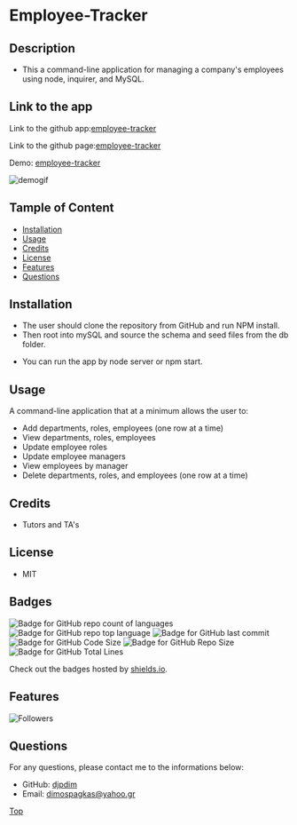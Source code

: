 # Employee-Tracker

## Description

-   This a command-line application for managing a company's employees using node, inquirer, and MySQL.

## Link to the app

Link to the github app:[employee-tracker](https://github.com/djpdim/employee-tracker)

Link to the github page:[employee-tracker](https://djpdim.github.io/employee-tracker/)

Demo: [employee-tracker](https://drive.google.com/file/d/1sPyQ5A1vkkLPtbAJMjnHEZDi7gXxcN6s/view)

![demogif](./assets//demo//employeetr.gif)

## Tample of Content

-   [Installation](#installation)
-   [Usage](#usage)
-   [Credits](#credits)
-   [License](#license)
-   [Features](#features)
-   [Questions](#questions)

## Installation

-   The user should clone the repository from GitHub and run NPM install.
-   Then root into mySQL and source the schema and seed files from the db folder.

*   You can run the app by node server or npm start.

## Usage

A command-line application that at a minimum allows the user to:

-   Add departments, roles, employees (one row at a time)
-   View departments, roles, employees
-   Update employee roles
-   Update employee managers
-   View employees by manager
-   Delete departments, roles, and employees (one row at a time)

## Credits

-   Tutors and TA's

## License

-   MIT

## Badges

![Badge for GitHub repo count of languages](https://img.shields.io/github/languages/count/djpdim/employee-tracker?style=flat&logo=appveyor)
![Badge for GitHub repo top language](https://img.shields.io/github/languages/top/djpdim/employee-tracker?style=flat&logo=appveyor)
![Badge for GitHub last commit](https://img.shields.io/github/last-commit/djpdim/employee-tracker?style=flat&logo=appveyor)
![Badge for GitHub Code Size](https://img.shields.io/github/languages/code-size/djpdim/employee-tracker?style=flat&logo=appveyor)
![Badge for GitHub Repo Size](https://img.shields.io/github/repo-size/djpdim/employee-tracker?style=flat&logo=appveyor)
![Badge for GitHub Total Lines](https://img.shields.io/tokei/lines/github/djpdim/employee-tracker?style=flat&logo=appveyor)

Check out the badges hosted by [shields.io](https://shields.io/).

## Features

<img src="https://img.shields.io/github/followers/djpdim?style=social" alt="Followers" />

## Questions

For any questions, please contact me to the informations below:

-   GitHub: [djpdim](https://github.com/djpdim)
-   Email: [dimospagkas@yahoo.gr](mailto:dimospagkas@yahoo.gr)

[Top](#description)
